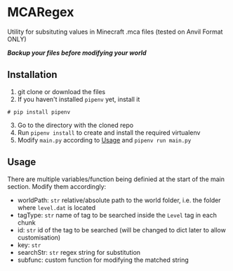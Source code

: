 # MCARegex
Utility for subsituting values in Minecraft .mca files (tested on Anvil Format ONLY)

***Backup your files before modifying your world***

## Installation
1. git clone or download the files
2. If you haven't installed `pipenv` yet, install it
```
# pip install pipenv
```
3. Go to the directory with the cloned repo
4. Run `pipenv install` to create and install the required virtualenv
5. Modify `main.py` according to [Usage](#usage) and `pipenv run main.py`

## Usage
There are multiple variables/function being definied at the start of the main section. Modify them accordingly:
- worldPath: `str` relative/absolute path to the world folder, i.e. the folder where `level.dat` is located
- tagType: `str` name of tag to be searched inside the `Level` tag in each chunk
- id: `str` id of the tag to be searched (will be changed to dict later to allow customisation)
- key: `str`
- searchStr: `str` regex string for substitution
- subfunc: custom function for modifying the matched string
